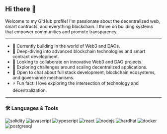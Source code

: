 ## Hi there 👋

Welcome to my GitHub profile! I'm passionate about the decentralized web, smart contracts, and everything blockchain. I thrive on building systems that empower communities and promote transparency.

---

- 🔭 Currently building in the world of Web3 and DAOs.
- 🌱 Deep-diving into advanced blockchain technologies and smart contract development.
- 👯 Looking to collaborate on innovative Web3 and DAO projects.
- 🤔 Exploring challenges around scaling decentralized applications.
- 💬 Open to chat about full stack development, blockchain ecosystems, and governance mechanisms.
- ⚡ Fun fact: I love exploring the intersection of technology and decentralization.

---

### 🛠️ Languages & Tools

<p align="left">
  <img src="https://img.shields.io/badge/Solidity-363636?style=for-the-badge&logo=solidity&logoColor=white" alt="solidity"/>
  <img src="https://img.shields.io/badge/JavaScript-F7DF1E?style=for-the-badge&logo=javascript&logoColor=black" alt="javascript"/>
  <img src="https://img.shields.io/badge/TypeScript-3178C6?style=for-the-badge&logo=typescript&logoColor=white" alt="typescript"/>
  <img src="https://img.shields.io/badge/React-20232A?style=for-the-badge&logo=react&logoColor=61DAFB" alt="react"/>
  <img src="https://img.shields.io/badge/Node.js-339933?style=for-the-badge&logo=node.js&logoColor=white" alt="nodejs"/>
  <img src="https://img.shields.io/badge/Hardhat-181717?style=for-the-badge&logo=hardhat&logoColor=yellow" alt="hardhat"/>
  <img src="https://img.shields.io/badge/Docker-2496ED?style=for-the-badge&logo=docker&logoColor=white" alt="docker"/>
  <img src="https://img.shields.io/badge/PostgreSQL-336791?style=for-the-badge&logo=postgresql&logoColor=white" alt="postgresql"/>
</p>
